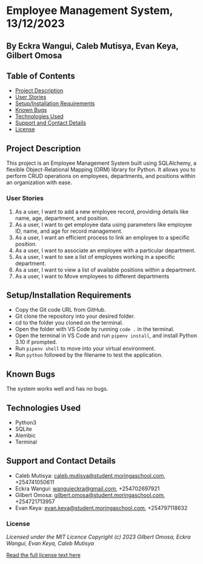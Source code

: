 # Employee Management System, 13/12/2023

## **By Eckra Wangui, Caleb Mutisya, Evan Keya, Gilbert Omosa**

## Table of Contents

- [Project Description](#project-description)
- [User Stories](#user-stories)
- [Setup/Installation Requirements](#setupinstallation-requirements)
- [Known Bugs](#known-bugs)
- [Technologies Used](#technologies-used)
- [Support and Contact Details](#support-and-contact-details)
- [License](#license)

## Project Description

This project is an Employee Management System built using SQLAlchemy, a flexible Object-Relational Mapping (ORM) library for Python. It allows you to perform CRUD operations on employees, departments, and positions within an organization with ease.

### User Stories

1. As a user, I want to add a new employee record, providing details like name, age, department, and position.
2. As a user, I want to get employee data using parameters like employee ID, name, and age for record management.
3. As a user, I want an efficient process to link an employee to a specific position.
4. As a user, I want to associate an employee with a particular department.
5. As a user, I want to see a list of employees working in a specific department.
6. As a user, I want to view a list of available positions within a department.
7. As a user, I want to Move employees to different departments

## Setup/Installation Requirements

- Copy the Git code URL from GitHub.
- Git clone the repository into your desired folder.
- cd to the folder you cloned on the terminal.
- Open the folder with VS Code by running `code .` in the terminal.
- Open the terminal in VS Code and run `pipenv install`, and install Python 3.10 if prompted.
- Run `pipenv shell` to move into your virtual environment.
- Run `python` followed by the filename to test the application.

## Known Bugs

The system works well and has no bugs.

## Technologies Used

- Python3
- SQLite
- Alembic
- Terminal

## Support and Contact Details

- Caleb Mutisya: [caleb.mutisya@student.moringaschool.com](caleb.mutisya@student.moringaschool.com), +254741050611
- Eckra Wangui: [wanguieckra@gmail.com](wanguieckra@gmail.com), +254702697921
- Gilbert Omosa: [gilbert.omosa@student.moringaschool.com](gilbert.omosa@student.moringaschool.com), +254721713957
- Evan Keya: [evan.keya@student.moringaschool.com](evan.keya@student.moringaschool.com), +254797118632

### License

*Licensed under the MIT Licence
Copyright (c) 2023 Gilbert Omosa, Eckra Wangui, Evan Keya, Caleb Mutisya*

[Read the full license text here](/home/gilbertomosa/Projects/Phase-3/Employee-Management-with-SQLAlchemy/LICENSE.md)
